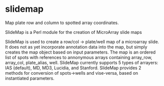 # slidemap
Map plate row and column to spotted array coordinates.

SlideMap is a Perl module for the creation of MicroArray slide maps

SlideMap is used to create a row/col -> plate/well map of a microarray 
slide.  It does not as yet incorporate annotation data into the map, 
but simply creates the map object based on input parameters.  The map 
is an ordered list of spots with references to annonymous arrays 
containing array_row, array_col, plate_alias, well.  SlideMap currently 
supports 5 types of arrayers: IAS (default), MD, MD3, Lucidia, and 
Stanford.  SlideMap provides 2 methods for conversion of spots->wells and vise-versa,
based on instantiated parameters.  


